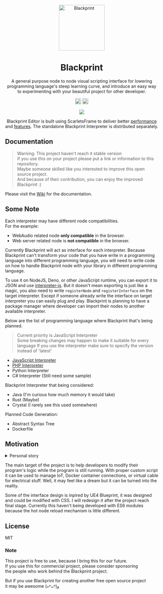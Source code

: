 <p align="center"><a href="#" target="_blank" rel="noopener noreferrer"><img width="150" src="https://avatars2.githubusercontent.com/u/61224306?s=150&v=4" alt="Blackprint"></a></p>

<h1 align="center">Blackprint</h1>
<p align="center">A general purpose node to node visual scripting interface for lowering programming language's steep learning curve, and introduce an easy way to experimenting with your beautiful project for other developer.</p>

<p align="center">
    <a href='https://github.com/Blackprint/Blackprint/blob/master/LICENSE'><img src='https://img.shields.io/badge/License-MIT-brightgreen.svg' height='20'></a>
    <a href='https://discord.gg/cNrBnCFy7q'><img src='https://img.shields.io/discord/840593315157245972.svg?label=&logo=discord&logoColor=ffffff&color=7389D8&labelColor=6A7EC2' height='20'></a>
</p>

<p align="center">
  <img src="https://user-images.githubusercontent.com/11073373/82104644-e9d5e900-9741-11ea-9689-fc01ddfa81ab.gif">
</p>

<p align="center">
    Blackprint Editor is built using ScarletsFrame to deliver better <a href="https://krausest.github.io/js-framework-benchmark/current.html">performance</a> and <a href="https://github.com/ScarletsFiction/ScarletsFrame/wiki#advanced-example">features</a>. The standalone Blackprint Interpreter is distributed separately.
</p>

## Documentation
> Warning: This project haven't reach it stable version<br>
> If you use this on your project please put a link or information to this repository.<br>
> Maybe someone skilled like you interested to improve this open source project.<br>
> And because of their contribution, you can enjoy the improved Blackprint :)

Please visit the [Wiki](https://github.com/Blackprint/Blackprint/wiki) for the documentation.

## Some Note
Each interpreter may have different node compatibilities.<br>
For the example:
 - WebAudio related node **only compatible** in the browser.
 - Web server related node is **not compatible** in the browser.

Currently Blackprint will act as interface for each interpreter. Because Blackprint can't transform your code that you have write in a programming language into different programming language, you will need to write code on how to handle Blackprint node with your library in different programming language.

To use it on NodeJS, Deno, or other JavaScript runtime, you can export it to JSON and use [interpreter-js](https://github.com/Blackprint/interpreter-js#example). But it doesn't mean exporting is just like a magic, you also need to write `registerNode` and `registerInterface` on the target interpreter. Except if someone already write the interface on target interpreter you can easily plug and play. Blackprint is planning to have a package manager where developer can import their nodes to another available interpreter.

Below are the list of programming language where Blackprint that's being planned.

> Current priority is JavaScript Interpreter<br>
> Some breaking changes may happen to make it suitable for every language
> If you use the interpreter make sure to specify the version instead of 'latest'

- [JavaScript Interpreter](https://github.com/Blackprint/interpreter-js)
- [PHP Interpreter](https://github.com/Blackprint/interpreter-php)
- Python Interpreter
- C# Interpreter (Still need some sample)

Blackprint Interpreter that being considered:
- Java (I'm curious how much memory it would take)
- Rust (Maybe)
- Crystal (I rarely see this used somewhere)

Planned Code Generation:
- Abstract Syntax Tree
- Dockerfile

## Motivation
<details>
  <summary>Personal story</summary>
  FYI, I have used UE4 Blueprint since 2021. Developing a visual script by connecting nodes was my unfinished project since 2014 with ActionScript3 (Adobe Flash). It was very tough because I almost know nothing how to make curve for the cable. Well, it's not professional to tell a story about my very young age with programming. But the time was passed and I have a feeling like I can continue my old project with my current skill. Thank you Apple for bringing WebKit and Google for V8 engine, and also for some other people who bringing the advanced web technologies.
</details>

The main target of the project is to help developers to modify their program's logic while the program is still running. With proper custom script it can be used to manage IoT, Docker container connections, or virtual cable for electrical stuff. Well, it may feel like a dream but it can be turned into the reality.

Some of the interface design is inpired by UE4 Blueprint, it was designed and could be modified with CSS. I will redesign it after the project reach final stage. Currently this haven't being developed with ES6 modules because the hot node reload mechanism is little different.

## License
MIT

### Note
This project is free to use, because I bring this for our future.<br>
If you use this for commercial project, please consider sponsoring<br>
the people who work behind the Blackprint project.

But if you use Blackprint for creating another free open source project<br>
it may be awesome (๑˃ᴗ˂)ﻭ
